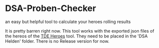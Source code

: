 # DSA-Proben-Checker
an easy but helpful tool to calculate your heroes rolling results

It is pretty barren right now. This tool works with the exported json files of the hereos of the [TDE Heroes](https://github.com/Elytherion/tdeheroes) tool.
They need to be placed in the 'DSA Helden' folder. There is no Release version for now.
